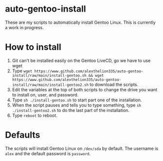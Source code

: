 # auto-gentoo-install
These are my scripts to automatically install Gentoo Linux. This is currently a work in progress.

# How to install
1. Git can't be installed easily on the Gentoo LiveCD, go we have to use wget
2. Type ```wget https://www.github.com/alexthelion335/auto-gentoo-install/raw/main/install-gentoo.sh && wget https://www.github.com/alexthelion335/auto-gentoo-install/raw/main/install-gentoo2.sh``` to download the scripts.
3. Edit the variables at the top of both scripts to change the drive you want to install on, user, and password.
4. Type ```sh ./install-gentoo.sh``` to start part one of the installation.
5. When the script pauses and tells you to type something, type ```sh ./install-gentoo2.sh``` to do the last part of the installation.
6. Type ```reboot``` to reboot.
# Defaults
The scripts will install Gentoo Linux on ```/dev/sda``` by default. The username is ```alex``` and the default password is ```password```.
